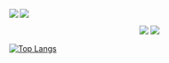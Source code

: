 <p>
  <img src="https://komarev.com/ghpvc/?username=koloru&style=flat-square" align="left"/>
<a href="https://www.last.fm/TokyoEyeshadow" target="_blank" align="right">
   <img src="https://spotify-github-profile.vercel.app/api/view?uid=98914q794w9xxppcedkipyro8&cover_image=true&theme=novatorem&show_offline=false&background_color=121212&bar_color=5fdcec&bar_color_cover=false"  >
</a></p>


<p align="center">
  <img src="https://media.tenor.com/0omhISW0XwoAAAAC/frederica-miyamoto-deresute.gif" />
  <img src="http://github-profile-summary-cards.vercel.app/api/cards/profile-details?username=Koloru&theme=nord_dark" />
  
</p>




[![Top Langs](https://github-readme-stats.vercel.app/api/top-langs/?username=anuraghazra&layout=compact)](https://github.com/anuraghazra/github-readme-stats)



